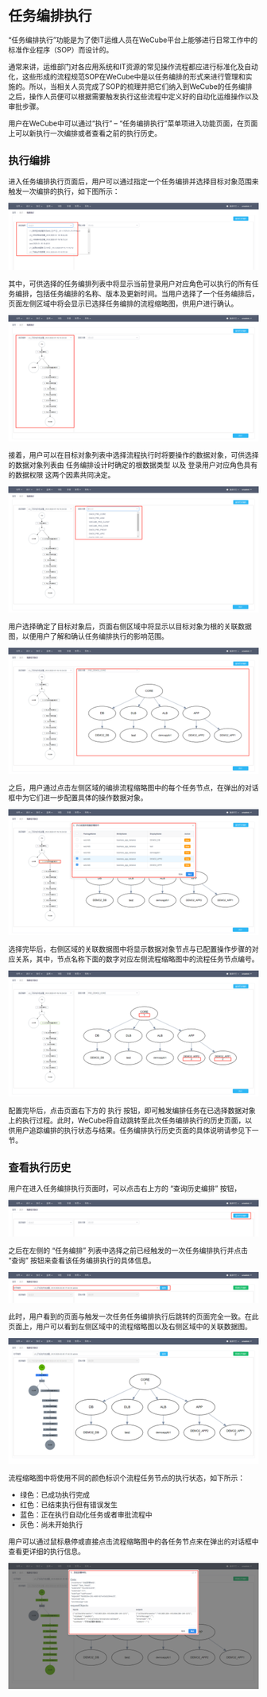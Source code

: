 # 任务编排执行

“任务编排执行”功能是为了使IT运维人员在WeCube平台上能够进行日常工作中的标准作业程序（SOP）而设计的。

通常来讲，运维部门对各应用系统和IT资源的常见操作流程都应进行标准化及自动化，这些形成的流程规范SOP在WeCube中是以任务编排的形式来进行管理和实施的。所以，当相关人员完成了SOP的梳理并把它们纳入到WeCube的任务编排之后，操作人员便可以根据需要触发执行这些流程中定义好的自动化运维操作以及审批步骤。

用户在WeCube中可以通过“执行” – “任务编排执行”菜单项进入功能页面，在页面上可以新执行一次编排或者查看之前的执行历史。

## 执行编排

进入任务编排执行页面后，用户可以通过指定一个任务编排并选择目标对象范围来触发一次编排的执行，如下图所示：

![图1. 任务编排列表](images/orchestration-execution/figure_1-orchestration_list.png)
 
其中，可供选择的任务编排列表中将显示当前登录用户对应角色可以执行的所有任务编排，包括任务编排的名称、版本及更新时间。当用户选择了一个任务编排后，页面左侧区域中将会显示已选择任务编排的流程缩略图，供用户进行确认。

![图2. 任务编排流程缩略图](images/orchestration-execution/figure_2-orchestration_thumbnail.png)
 
接着，用户可以在目标对象列表中选择流程执行时将要操作的数据对象，可供选择的数据对象列表由 任务编排设计时确定的根数据类型 以及 登录用户对应角色具有的数据权限 这两个因素共同决定。

![图3. 目标对象列表](images/orchestration-execution/figure_3-target_object_list.png)
 
用户选择确定了目标对象后，页面右侧区域中将显示以目标对象为根的关联数据图，以便用户了解和确认任务编排执行的影响范围。

![图4. 关联数据图](images/orchestration-execution/figure_4-associated_object_diagram.png)
 
之后，用户通过点击左侧区域的编排流程缩略图中的每个任务节点，在弹出的对话框中为它们进一步配置具体的操作数据对象。

![图5. 指定任务节点执行对象](images/orchestration-execution/figure_5-specify_task_node_target.png)
 
选择完毕后，右侧区域的关联数据图中将显示数据对象节点与已配置操作步骤的对应关系，其中，节点名称下面的数字对应左侧流程缩略图中的流程任务节点编号。

![图6. 预览任务节点执行对象](images/orchestration-execution/figure_6-preview_task_node_targets.png)
 
配置完毕后，点击页面右下方的 执行 按钮，即可触发编排任务在已选择数据对象上的执行过程。此时，WeCube将自动跳转至此次任务编排执行的历史页面，以供用户追踪编排的执行状态与结果。任务编排执行历史页面的具体说明请参见下一节。

## 查看执行历史

用户在进入任务编排执行页面时，可以点击右上方的 “查询历史编排” 按钮，

![图7. 查看执行历史](images/orchestration-execution/figure_7-view_history.png)
 
之后在左侧的 “任务编排” 列表中选择之前已经触发的一次任务编排执行并点击 “查询” 按钮来查看该任务编排执行的具体信息。

![图8. 任务编排执行列表](images/orchestration-execution/figure_8-execution_list.png)

此时，用户看到的页面与触发一次任务任务编排执行后跳转的页面完全一致。在此页面上，用户可以看到左侧区域中的流程缩略图以及右侧区域中的关联数据图。

![图9. 执行历史总览](images/orchestration-execution/figure_9-execution_history_overview.png)

流程缩略图中将使用不同的颜色标识个流程任务节点的执行状态，如下所示：

- 绿色：已成功执行完成
- 红色：已结束执行但有错误发生
- 蓝色：正在执行自动化任务或者审批流程中
- 灰色：尚未开始执行

用户可以通过鼠标悬停或直接点击流程缩略图中的各任务节点来在弹出的对话框中查看更详细的执行信息。
 
![图10. 任务节点详情](images/orchestration-execution/figure_10-task_node_details.png)
